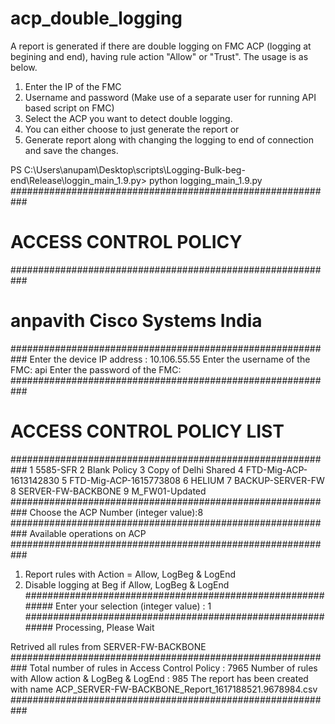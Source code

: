 # acp_double_logging
A report is generated if there are double logging on FMC ACP (logging at begining and end), having rule action "Allow" or "Trust".
The usage is as below.
1. Enter the IP of the FMC
2. Username and password (Make use of a separate user for running API based script on FMC)
3. Select the ACP you want to detect double logging.
4. You can either choose to just generate the report or 
5. Generate report along with changing the logging  to end of connection and save the changes. 

PS C:\Users\anupam\Desktop\scripts\Logging-Bulk-beg-end\Release\loggin_main_1.9.py> python logging_main_1.9.py
###########################################################
#               ACCESS CONTROL POLICY                     #
###########################################################
#         anpavith              Cisco Systems India       #
###########################################################
Enter the device IP address  : 10.106.55.55
Enter the username of the FMC: api
Enter the password of the FMC:
###########################################################
#             ACCESS CONTROL POLICY LIST                  #
###########################################################
1 5585-SFR
2 Blank Policy
3 Copy of Delhi Shared
4 FTD-Mig-ACP-1613142830
5 FTD-Mig-ACP-1615773808
6 HELIUM
7 BACKUP-SERVER-FW
8 SERVER-FW-BACKBONE
9 M_FW01-Updated
###########################################################
Choose the ACP Number (integer value):8
###########################################################
                Available operations on ACP
###########################################################
1. Report rules with Action = Allow, LogBeg & LogEnd
2. Disable logging at Beg if Allow, LogBeg & LogEnd
###########################################################
Enter your selection (integer value) : 1
###########################################################
Processing, Please Wait
>>>>>>>>
Retrived all rules from  SERVER-FW-BACKBONE
###########################################################
Total number of rules in Access Control Policy      :  7965
Number of rules with Allow action & LogBeg & LogEnd :  985
The report has been created with name  ACP_SERVER-FW-BACKBONE_Report_1617188521.9678984.csv
###########################################################
